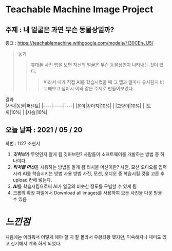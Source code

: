 Teachable Machine Image Project
===========================================
주제 : 내 얼굴은 과연 무슨 동물상일까?
-------------------------------------
링크 : <https://teachablemachine.withgoogle.com/models/H30CEnJU5/>
>동기
> >휴대폰 사진 앱을 보면 자신의 얼굴은 무슨 동물상인지 나타내는 것이 있다. 
> > >따라서 내가 직접 AI를 학습시켰을 때 그 앱과 얼마나 유사한지 비교해보고 싶어서 이와 같은 주제로 만들어보았다.    

결과   
|사람|동물|퍼센트|
|----|-----|----|
|윤아|강아지|10%|
|   |고양이|10%|
|   |토끼|10%|
|   |사슴|10%|



오늘 날짜 : 2021 / 05 / 20
---------------
학번 : 1127 조현서
1. ***깃허브***가 무엇인지 알게 됨   깃허브란?   사람들이 소프트웨어를 개발하는 방법 중 하나이다.
2. ***티처블 머신***을 사용하는 방법을 알게 됨   티처블 머신이란?    사진, 모션 오디오를 입력시켜 AI를 학습시키는 방법   사용 방법   사진, 모션, 오디오 중 학습시킬 것을 고른 후 upload 칸에 넣는다.
3. ***AI***를 학습시킴으로써 AI가 얼굴의 비슷한 정도를 구별할 수 있게 됨
4. 크롬의 확장 파일에서 Download all images를 사용하여 모든 사진을 다운 받을 수 있음

*느낀점*
=======================
처음에는 어려워서 어떻게 해야 할 지 잘 몰라서 우왕좌왕 했지만, 익숙해지니 재미도 있고 신기해서 계속 하게 되었다.
